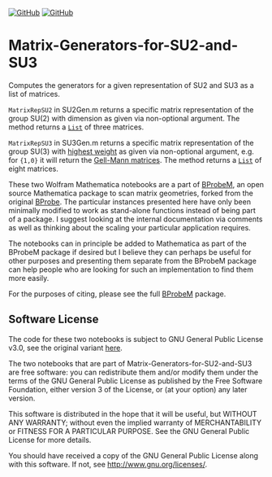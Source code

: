 [![GitHub](https://img.shields.io/badge/Parent%20Project-BProbeM-blue.svg?style=for-the-badge)](https://github.com/TSGut/BProbeM)
[![GitHub](https://img.shields.io/github/license/TSGut/BProbeM.svg?style=for-the-badge)](https://github.com/TSGut/Matrix-Generators-for-SU2-and-SU3/blob/master/LICENSE)

# Matrix-Generators-for-SU2-and-SU3

Computes the generators for a given representation of SU2 and SU3 as a list of matrices.

`MatrixRepSU2` in SU2Gen.m returns a specific matrix representation of the group SU(2) with dimension as given via non-optional argument. The method returns a [`List`] of three matrices.

`MatrixRepSU3` in SU3Gen.m returns a specific matrix representation of the group SU(3) with [highest weight] as given via non-optional argument, e.g. for `{1,0}` it will return the [Gell-Mann matrices]. The method returns a [`List`] of eight matrices.

These two Wolfram Mathematica notebooks are a part of [BProbeM], an open source Mathematica package to scan matrix geometries, forked from the original [BProbe]. The particular instances presented here have only been minimally modified to work as stand-alone functions instead of being part of a package. I suggest looking at the internal documentation via comments as well as thinking about the scaling your particular application requires.

The notebooks can in principle be added to Mathematica as part of the BProbeM package if desired but I believe they can perhaps be useful for other purposes and presenting them separate from the BProbeM package can help people who are looking for such an implementation to find them more easily.

For the purposes of citing, please see the full [BProbeM] package.

## Software License

The code for these two notebooks is subject to GNU General Public License v3.0, see the original variant [here].

The two notebooks that are part of Matrix-Generators-for-SU2-and-SU3 are free software: you can redistribute them and/or modify
them under the terms of the GNU General Public License as published by
the Free Software Foundation, either version 3 of the License, or
(at your option) any later version.

This software is distributed in the hope that it will be useful,
but WITHOUT ANY WARRANTY; without even the implied warranty of
MERCHANTABILITY or FITNESS FOR A PARTICULAR PURPOSE. See the
GNU General Public License for more details.

You should have received a copy of the GNU General Public License
along with this software. If not, see <http://www.gnu.org/licenses/>.

[`List`]: https://reference.wolfram.com/language/ref/List.html
[highest weight]: https://en.wikipedia.org/wiki/Weight_%28representation_theory%29
[Gell-Mann matrices]: https://en.wikipedia.org/wiki/Gell-Mann_matrices
[BProbe]: https://github.com/lschneiderbauer/BProbe
[BProbeM]: https://github.com/TSGut/BProbeM/
[here]: https://github.com/lschneiderbauer/BProbe
